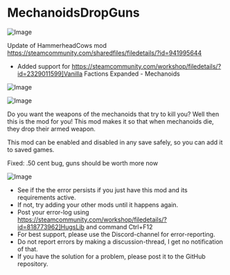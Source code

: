 # MechanoidsDropGuns

![Image](https://i.imgur.com/buuPQel.png)

Update of HammerheadCows mod
https://steamcommunity.com/sharedfiles/filedetails/?id=941995644

- Added support for https://steamcommunity.com/workshop/filedetails/?id=2329011599]Vanilla Factions Expanded - Mechanoids

![Image](https://i.imgur.com/pufA0kM.png)

	
![Image](https://i.imgur.com/Z4GOv8H.png)


Do you want the weapons of the mechanoids that try to kill you? Well then this is the mod for you! This mod makes it so that when mechanoids die, they drop their armed weapon.

This mod can be enabled and disabled in any save safely, so you can add it to saved games.

Fixed: .50 cent bug, guns should be worth more now


![Image](https://i.imgur.com/PwoNOj4.png)



-  See if the the error persists if you just have this mod and its requirements active.
-  If not, try adding your other mods until it happens again.
-  Post your error-log using https://steamcommunity.com/workshop/filedetails/?id=818773962]HugsLib and command Ctrl+F12
-  For best support, please use the Discord-channel for error-reporting.
-  Do not report errors by making a discussion-thread, I get no notification of that.
-  If you have the solution for a problem, please post it to the GitHub repository.




